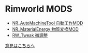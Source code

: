 # Rimworld MODS
- [NR_AutoMachineTool 自動工作MOD](/NR_AutoMachineTool/)
- [NR_MaterialEnergy 物質変換MOD](/NR_MaterialEnergy/)
- [RW_Tweak 微調整](/RW_Tweak/)
  
[意見はこちらへ](https://jbbs.shitaraba.net/bbs/read.cgi/game/60283/1514041432/)